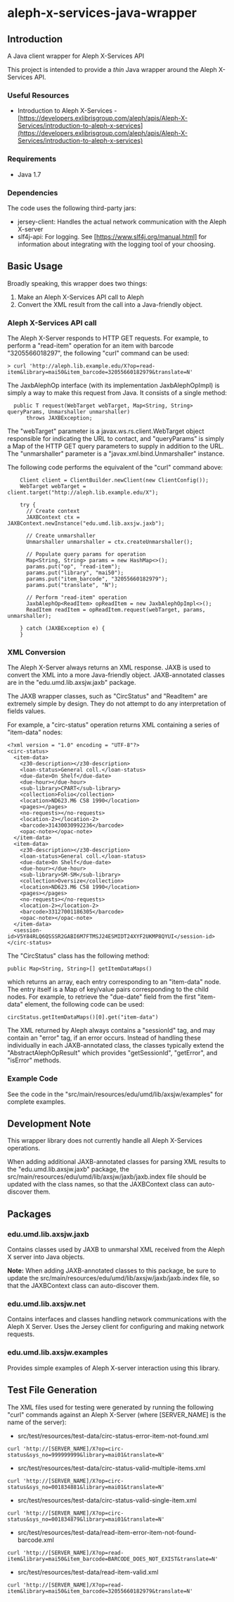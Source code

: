 # aleph-x-services-java-wrapper

## Introduction

A Java client wrapper for Aleph X-Services API

This project is intended to provide a _thin_ Java wrapper around the Aleph X-Services API.

### Useful Resources

* Introduction to Aleph X-Services -  [https://developers.exlibrisgroup.com/aleph/apis/Aleph-X-Services/introduction-to-aleph-x-services](https://developers.exlibrisgroup.com/aleph/apis/Aleph-X-Services/introduction-to-aleph-x-services)

### Requirements

* Java 1.7

### Dependencies

The code uses the following third-party jars:

* jersey-client: Handles the actual network communication with the Aleph X-server
* slf4j-api: For logging. See [https://www.slf4j.org/manual.html] for information about integrating with the logging tool of your choosing.

## Basic Usage

Broadly speaking, this wrapper does two things:

1) Make an Aleph X-Services API call to Aleph
2) Convert the XML result from the call into a Java-friendly object.

### Aleph X-Services API call

The Aleph X-Server responds to HTTP GET requests. For example, to perform a "read-item" operation for an item with barcode "3205566018297", the following "curl" command can be used:

```
> curl 'http://aleph.lib.example.edu/X?op=read-item&library=mai50&item_barcode=32055660182979&translate=N'
```

The JaxbAlephOp interface (with its implementation JaxbAlephOpImpl) is simply a way to make this request from Java. It consists of a single method:

```
  public T request(WebTarget webTarget, Map<String, String> queryParams, Unmarshaller unmarshaller)
      throws JAXBException;
```

The "webTarget" parameter is a javax.ws.rs.client.WebTarget object responsible for indicating the URL to contact, and "queryParams" is simply a Map of the HTTP GET query parameters to supply in addition to the URL. The "unmarshaller" parameter is a "javax.xml.bind.Unmarshaller" instance.

The following code performs the equivalent of the "curl" command above:

```
    Client client = ClientBuilder.newClient(new ClientConfig());
    WebTarget webTarget = client.target("http://aleph.lib.example.edu/X");
    
    try {
      // Create context
      JAXBContext ctx = JAXBContext.newInstance("edu.umd.lib.axsjw.jaxb");

      // Create unmarshaller
      Unmarshaller unmarshaller = ctx.createUnmarshaller();

      // Populate query params for operation
      Map<String, String> params = new HashMap<>();
      params.put("op", "read-item");
      params.put("library", "mai50");
      params.put("item_barcode", "32055660182979");
      params.put("translate", "N");

      // Perform "read-item" operation
      JaxbAlephOp<ReadItem> opReadItem = new JaxbAlephOpImpl<>();
      ReadItem readItem = opReadItem.request(webTarget, params, unmarshaller);

    } catch (JAXBException e) {
    }
```

### XML Conversion

The Aleph X-Server always returns an XML response. JAXB is used to convert the XML into a more Java-friendly object. JAXB-annotated classes are in the "edu.umd.lib.axsjw.jaxb" package.

The JAXB wrapper classes, such as "CircStatus" and "ReadItem" are extremely simple by design. They do not attempt to do any interpretation of fields values.

For example, a "circ-status" operation returns XML containing a series of "item-data" nodes:

```
<?xml version = "1.0" encoding = "UTF-8"?>
<circ-status>
  <item-data>
    <z30-description></z30-description>
    <loan-status>General coll.</loan-status>
    <due-date>On Shelf</due-date>
    <due-hour></due-hour>
    <sub-library>CPART</sub-library>
    <collection>Folio</collection>
    <location>ND623.M6 C58 1990</location>
    <pages></pages>
    <no-requests></no-requests>
    <location-2></location-2>
    <barcode>31430030992236</barcode>
    <opac-note></opac-note>
  </item-data>
  <item-data>
    <z30-description></z30-description>
    <loan-status>General coll.</loan-status>
    <due-date>On Shelf</due-date>
    <due-hour></due-hour>
    <sub-library>SM-SM</sub-library>
    <collection>Oversize</collection>
    <location>ND623.M6 C58 1990</location>
    <pages></pages>
    <no-requests></no-requests>
    <location-2></location-2>
    <barcode>33127001186305</barcode>
    <opac-note></opac-note>
  </item-data>
  <session-id>V5Y84RLQ6QSSSR2GABI6M7FTMSJ24ESMIDT24XYF2UKMP8QYUI</session-id>
</circ-status>
```

The "CircStatus" class has the following method:

```
public Map<String, String>[] getItemDataMaps()
```

which returns an array, each entry corresponding to an "item-data" node. The entry itself is a Map of key/value pairs corresponding to the child nodes. For example, to retrieve the "due-date" field from the first "item-data" element, the following code can be used:

```
circStatus.getItemDataMaps()[0].get("item-data")
```

The XML returned by Aleph always contains a "sessionId" tag, and may contain an "error" tag, if an error occurs. Instead of handling these individually in each JAXB-annotated class, the classes typically extend the "AbstractAlephOpResult" which provides "getSessionId", "getError", and "isError" methods.

### Example Code

See the code in the "src/main/resources/edu/umd/lib/axsjw/examples" for complete examples.

## Development Note

This wrapper library does not currently handle all Aleph X-Services operations.

When adding additional JAXB-annotated classes for parsing XML results to the "edu.umd.lib.axsjw.jaxb" package, the src/main/resources/edu/umd/lib/axsjw/jaxb/jaxb.index file should be updated with the class names, so that the JAXBContext class can auto-discover them.

## Packages

### edu.umd.lib.axsjw.jaxb

Contains classes used by JAXB to unmarshal XML received from the Aleph X server into Java objects.

**Note:** When adding JAXB-annotated classes to this package, be sure to update the src/main/resources/edu/umd/lib/axsjw/jaxb/jaxb.index file, so that the JAXBContext class can auto-discover them.

### edu.umd.lib.axsjw.net

Contains interfaces and classes handling network communications with the Aleph X Server. Uses the Jersey client for configuring and making network requests.

### edu.umd.lib.axsjw.examples

Provides simple examples of Aleph X-server interaction using this library.

## Test File Generation

The XML files used for testing were generated by running the following "curl" commands against an Aleph X-Server (where [SERVER_NAME] is the name of the server):

* src/test/resources/test-data/circ-status-error-item-not-found.xml
```
curl 'http://[SERVER_NAME]/X?op=circ-status&sys_no=999999999&library=mai01&translate=N'
```

* src/test/resources/test-data/circ-status-valid-multiple-items.xml
```
curl 'http://[SERVER_NAME]/X?op=circ-status&sys_no=001834881&library=mai01&translate=N'
```

* src/test/resources/test-data/circ-status-valid-single-item.xml
```
curl 'http://[SERVER_NAME]/X?op=circ-status&sys_no=001834879&library=mai01&translate=N'
```

* src/test/resources/test-data/read-item-error-item-not-found-barcode.xml
```
curl 'http://[SERVER_NAME]/X?op=read-item&library=mai50&item_barcode=BARCODE_DOES_NOT_EXIST&translate=N'
```

* src/test/resources/test-data/read-item-valid.xml
```
curl 'http://[SERVER_NAME]/X?op=read-item&library=mai50&item_barcode=32055660182979&translate=N'
```

[https://www.slf4j.org/manual.html]: https://www.slf4j.org/manual.html
